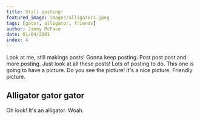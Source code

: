 ```yaml
---
title: Still posting!
featured_image: images/alligator1.jpeg
tags: [gator, alligator, friends]
author: Jimmy McFace
date: 01/04/2001
index: 4
---
```

Look at me, still makings posts!  Gonna keep posting.  Post post post and more
posting. Just look at all these posts!  Lots of posting to do.  This one is
going to have a picture. Do you see the picture!  It's a nice picture.
Friendly picture. 

## Alligator gator gator

Oh look! It's an alligator.  Woah.
